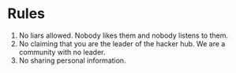 # Rules
1. No liars allowed. Nobody likes them and nobody listens to them.
2. No claiming that you are the leader of the hacker hub. We are a community with no leader.
3. No sharing personal information.
